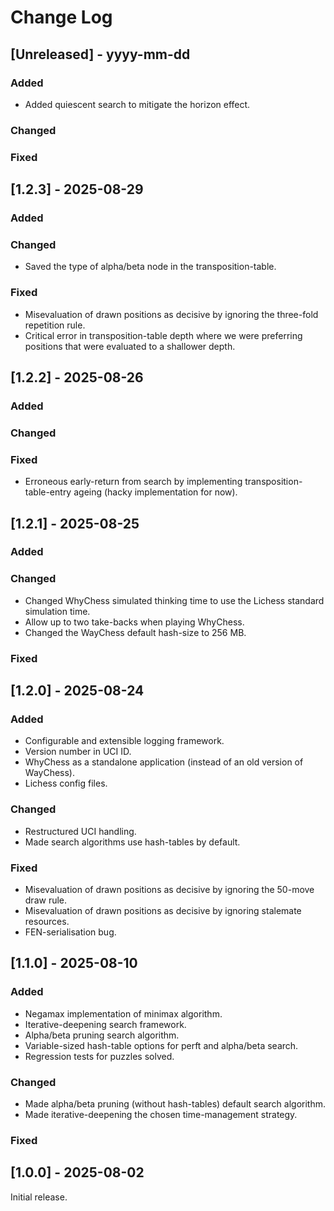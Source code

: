 
# Change Log

## [Unreleased] - yyyy-mm-dd

### Added

- Added quiescent search to mitigate the horizon effect.

### Changed

### Fixed

## [1.2.3] - 2025-08-29

### Added

### Changed

- Saved the type of alpha/beta node in the transposition-table.

### Fixed

- Misevaluation of drawn positions as decisive by ignoring the three-fold repetition rule.
- Critical error in transposition-table depth where we were preferring positions that were evaluated to a shallower depth.

## [1.2.2] - 2025-08-26

### Added

### Changed

### Fixed

- Erroneous early-return from search by implementing transposition-table-entry ageing (hacky implementation for now).

## [1.2.1] - 2025-08-25

### Added

### Changed

- Changed WhyChess simulated thinking time to use the Lichess standard simulation time.
- Allow up to two take-backs when playing WhyChess.
- Changed the WayChess default hash-size to 256 MB.

### Fixed

## [1.2.0] - 2025-08-24

### Added
- Configurable and extensible logging framework.
- Version number in UCI ID.
- WhyChess as a standalone application (instead of an old version of WayChess).
- Lichess config files.

### Changed

- Restructured UCI handling.
- Made search algorithms use hash-tables by default.

### Fixed

- Misevaluation of drawn positions as decisive by ignoring the 50-move draw rule.
- Misevaluation of drawn positions as decisive by ignoring stalemate resources.
- FEN-serialisation bug.

## [1.1.0] - 2025-08-10

### Added

- Negamax implementation of minimax algorithm.
- Iterative-deepening search framework.
- Alpha/beta pruning search algorithm.
- Variable-sized hash-table options for perft and alpha/beta search.
- Regression tests for puzzles solved.

### Changed

- Made alpha/beta pruning (without hash-tables) default search algorithm.
- Made iterative-deepening the chosen time-management strategy.

### Fixed

## [1.0.0] - 2025-08-02

Initial release.